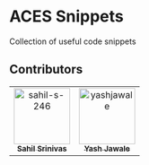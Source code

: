 # ACES Snippets
Collection of useful code snippets

## Contributors

<!-- readme: collaborators,contributors -start -->
<table>
<tr>
    <td align="center">
        <a href="https://github.com/sahil-s-246">
            <img src="https://avatars.githubusercontent.com/u/97866494?v=4" width="100;" alt="sahil-s-246"/>
            <br />
            <sub><b>Sahil Srinivas</b></sub>
        </a>
    </td>
    <td align="center">
        <a href="https://github.com/yashjawale">
            <img src="https://avatars.githubusercontent.com/u/63059729?v=4" width="100;" alt="yashjawale"/>
            <br />
            <sub><b>Yash Jawale</b></sub>
        </a>
    </td></tr>
</table>
<!-- readme: collaborators,contributors -end -->